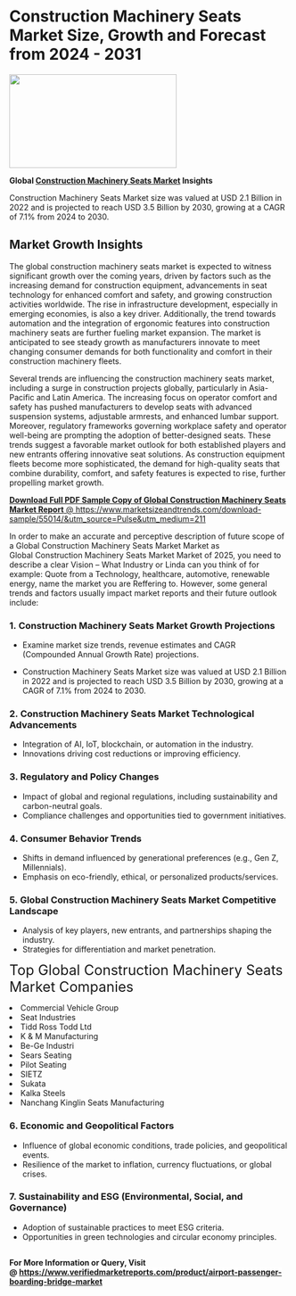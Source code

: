 <H1>Construction Machinery Seats Market Size, Growth and Forecast from 2024 - 2031</H1><img class="aligncenter size-medium wp-image-584254" src="https://thirdeyenews.in/wp-content/uploads/2024/09/Global-Market-Research-300x168.jpeg" alt="" width="300" height="168" /><p><strong>Global&nbsp;<a href="https://www.marketsizeandtrends.com/download-sample/55014/&amp;utm_source=Pulse&amp;utm_medium=211">Construction Machinery Seats Market</a> Insights</strong></p><p>Construction Machinery Seats Market size was valued at USD 2.1 Billion in 2022 and is projected to reach USD 3.5 Billion by 2030, growing at a CAGR of 7.1% from 2024 to 2030.</p><p><h2>Market Growth Insights</h2> <p>The global construction machinery seats market is expected to witness significant growth over the coming years, driven by factors such as the increasing demand for construction equipment, advancements in seat technology for enhanced comfort and safety, and growing construction activities worldwide. The rise in infrastructure development, especially in emerging economies, is also a key driver. Additionally, the trend towards automation and the integration of ergonomic features into construction machinery seats are further fueling market expansion. The market is anticipated to see steady growth as manufacturers innovate to meet changing consumer demands for both functionality and comfort in their construction machinery fleets.</p> <p><a href="#"></a></p> <p>Several trends are influencing the construction machinery seats market, including a surge in construction projects globally, particularly in Asia-Pacific and Latin America. The increasing focus on operator comfort and safety has pushed manufacturers to develop seats with advanced suspension systems, adjustable armrests, and enhanced lumbar support. Moreover, regulatory frameworks governing workplace safety and operator well-being are prompting the adoption of better-designed seats. These trends suggest a favorable market outlook for both established players and new entrants offering innovative seat solutions. As construction equipment fleets become more sophisticated, the demand for high-quality seats that combine durability, comfort, and safety features is expected to rise, further propelling market growth.</p> <p><a href="#"></p><p><span class=""><strong>Download Full PDF Sample Copy of Global Construction Machinery Seats Market Report</strong> @ <a href="https://www.marketsizeandtrends.com/download-sample/55014/&amp;utm_source=Pulse&amp;utm_medium=211" target="_blank">https://www.marketsizeandtrends.com/download-sample/55014/&amp;utm_source=Pulse&amp;utm_medium=211</a></span></p><p>In order to make an accurate and perceptive description of future scope of a Global&nbsp;Construction Machinery Seats Market Market as Global&nbsp;Construction Machinery Seats Market Market of 2025, you need to describe a clear Vision &ndash; What Industry or Linda can you think of for example: Quote from a Technology, healthcare, automotive, renewable energy, name the market you are Reffering to. However, some general trends and factors usually impact market reports and their future outlook include:</p><h3>1.&nbsp;<strong>Construction Machinery Seats Market Growth Projections</strong></h3><ul><li>Examine market size trends, revenue estimates and CAGR (Compounded Annual Growth Rate) projections.</li><li><p>Construction Machinery Seats Market size was valued at USD 2.1 Billion in 2022 and is projected to reach USD 3.5 Billion by 2030, growing at a CAGR of 7.1% from 2024 to 2030.</p></li></ul><h3>2.&nbsp;<strong>Construction Machinery Seats Market Technological Advancements</strong></h3><ul><li>Integration of AI, IoT, blockchain, or automation in the industry.</li><li>Innovations driving cost reductions or improving efficiency.</li></ul><h3>3.&nbsp;<strong>Regulatory and Policy Changes</strong></h3><ul><li>Impact of global and regional regulations, including sustainability and carbon-neutral goals.</li><li>Compliance challenges and opportunities tied to government initiatives.</li></ul><h3>4.&nbsp;<strong>Consumer Behavior Trends</strong></h3><ul><li>Shifts in demand influenced by generational preferences (e.g., Gen Z, Millennials).</li><li>Emphasis on eco-friendly, ethical, or personalized products/services.</li></ul><h3>5.&nbsp;<strong>Global Construction Machinery Seats Market Competitive Landscape</strong></h3><ul><li>Analysis of key players, new entrants, and partnerships shaping the industry.</li><li>Strategies for differentiation and market penetration.</li></ul><p data-pm-slice="1 1 []"><span style="color: inherit; font-family: inherit; font-size: 25px;">Top Global Construction Machinery Seats Market Companies</span></p><div class="" data-test-id=""><p><li>Commercial Vehicle Group</li><li> Seat Industries</li><li> Tidd Ross Todd Ltd</li><li> K & M Manufacturing</li><li> Be-Ge Industri</li><li> Sears Seating</li><li> Pilot Seating</li><li> SIETZ</li><li> Sukata</li><li> Kalka Steels</li><li> Nanchang Kinglin Seats Manufacturing</li></p></div><h3>6.&nbsp;<strong>Economic and Geopolitical Factors</strong></h3><ul><li>Influence of global economic conditions, trade policies, and geopolitical events.</li><li>Resilience of the market to inflation, currency fluctuations, or global crises.</li></ul><h3>7.&nbsp;<strong>Sustainability and ESG (Environmental, Social, and Governance)</strong></h3><ul><li>Adoption of sustainable practices to meet ESG criteria.</li><li>Opportunities in green technologies and circular economy principles.</li></ul><h2><strong style="font-size: 14px;">For More Information or Query, Visit @&nbsp;</strong><a style="background-color: #ffffff; font-size: 14px;" href="https://www.marketsizeandtrends.com/report/construction-machinery-seats-market/" target="_blank">https://www.verifiedmarketreports.com/product/airport-passenger-boarding-bridge-market</a></h2>
